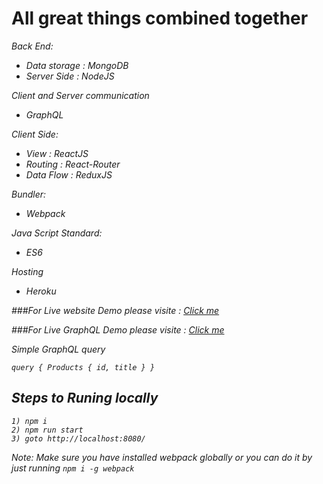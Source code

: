 # All great things combined together


<i>Back End:<i>
   * Data storage : MongoDB
   * Server Side  : NodeJS
    
<i>Client and Server communication </i>
   * GraphQL

<i>Client Side:</i>
   * View        : ReactJS
   * Routing     : React-Router
   * Data Flow   : ReduxJS
    
<i>Bundler:<i>
   * Webpack
    
<i>Java Script Standard:<i>
   * ES6
     
<i>Hosting </i>
   * Heroku

###For Live website Demo please visite : [Click me](https://node-mongo-graphql.herokuapp.com/)

###For Live GraphQL Demo please visite : [Click me](https://node-mongo-graphql.herokuapp.com/api)

<i>Simple GraphQL query</i>

`query { Products { id, title } }`

## Steps to Runing locally
    1) npm i
    2) npm run start
    3) goto http://localhost:8080/
    


Note: Make sure you have installed webpack globally or you can do it by just running 
    `npm i -g webpack`
      
